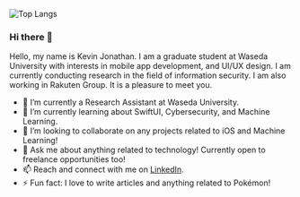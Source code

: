 ![Top Langs](https://github-readme-stats.vercel.app/api/top-langs/?username=KevinJonathan30&layout=compact&langs_count=6&theme=transparent)

### Hi there 👋

Hello, my name is Kevin Jonathan. I am a graduate student at Waseda University with interests in mobile app development, and UI/UX design. I am currently conducting research in the field of information security. I am also working in Rakuten Group. It is a pleasure to meet you.

- 🔭 I’m currently a Research Assistant at Waseda University.
- 🌱 I’m currently learning about SwiftUI, Cybersecurity, and Machine Learning.
- 👯 I’m looking to collaborate on any projects related to iOS and Machine Learning!
- 💬 Ask me about anything related to technology! Currently open to freelance opportunities too!
- 📫 Reach and connect with me on [LinkedIn](https://www.linkedin.com/in/kevinjonathan3010/).
- ⚡ Fun fact: I love to write articles and anything related to Pokémon!

